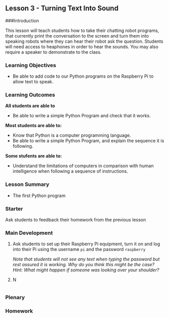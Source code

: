 ## Lesson 3 - Turning Text Into Sound

###Introduction

This lesson will teach students how to take their chatting robot programs, that currently print the conversation to the screen and turn them into speaking robots where they can hear their robot ask the question. Students will need access to heaphones in order to hear the sounds. You may also require a speaker to demonstrate to the class.


### Learning Objectives

- Be able to add code to our Python programs on the Raspberry Pi to allow text to speak.



### Learning Outcomes

**All students are able to**

- Be able to write a simple Python Program and check that it works.


**Most students are able to:**

- Know that Python is a computer programming language.  
- Be able to write a simple Python Program, and explain the sequence it is following.

**Some stufents are able to:**

- Understand the limitations of computers in comparison with human intelligence when following a sequence of instructions. 


### Lesson Summary

- The first Python program

### Starter

Ask students to feedback their homework from the previous lesson 



### Main Development

1. Ask students to set up their Raspberry Pi equipment, turn it on and log into their Pi using the username `pi` and the password `raspberry`

	*Note that students will not see any text when typing the password but rest assured it is working. Why do you think this might be the case? Hint: What might happen if someone was looking over your shoulder?*
	
2. N
	```

### Plenary



### Homework



